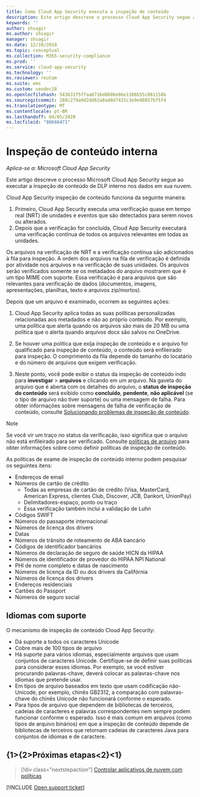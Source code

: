 ```yaml
---
title: Como Cloud App Security executa a inspeção de conteúdo
description: Este artigo descreve o processo Cloud App Security segue ao executar inspeção de conteúdo DLP nos dados em sua nuvem.
keywords: ''
author: shsagir
ms.author: shsagir
manager: shsagir
ms.date: 12/10/2018
ms.topic: conceptual
ms.collection: M365-security-compliance
ms.prod: ''
ms.service: cloud-app-security
ms.technology: ''
ms.reviewer: reutam
ms.suite: ems
ms.custom: seodec18
ms.openlocfilehash: 543631f5ffaa6716d8686e86e1386b55c081158b
ms.sourcegitcommit: 288c279a0d2dd62a8ad8d7425c3e9e98857bf5f4
ms.translationtype: MT
ms.contentlocale: pt-BR
ms.lasthandoff: 04/05/2020
ms.locfileid: "80666471"
---
```

# <a name="built-in-content-inspection"></a>Inspeção de conteúdo interna

*Aplica-se a: Microsoft Cloud App Security*

Este artigo descreve o processo Microsoft Cloud App Security segue ao executar a inspeção de conteúdo de DLP interno nos dados em sua nuvem.

Cloud App Security inspeção de conteúdo funciona da seguinte maneira:

1. Primeiro, Cloud App Security executa uma verificação quase em tempo real (NRT) de unidades e eventos que são detectados para serem novos ou alterados.
2. Depois que a verificação for concluída, Cloud App Security executará uma verificação contínua de todos os arquivos relevantes em todas as unidades.

Os arquivos na verificação de NRT e a verificação contínua são adicionados à fila para inspeção. A ordem dos arquivos na fila de verificação é definida por atividade nos arquivos e na verificação de suas unidades. Os arquivos serão verificados somente se os metadados do arquivo mostrarem que é um tipo MIME com suporte. Essa verificação é para arquivos que são relevantes para verificação de dados (documentos, imagens, apresentações, planilhas, texto e arquivos zip/mortos).

Depois que um arquivo é examinado, ocorrem as seguintes ações:

1. Cloud App Security aplica todas as suas políticas personalizadas relacionadas aos metadados e não ao próprio conteúdo. Por exemplo, uma política que alerta quando os arquivos são mais de 20 MB ou uma política que o alerta quando arquivos docx são salvos no OneDrive.

2. Se houver uma política que exija inspeção de conteúdo e o arquivo for qualificado para inspeção de conteúdo, o conteúdo será enfileirado para inspeção. O comprimento da fila depende do tamanho do locatário e do número de arquivos que exigem verificação.

3. Neste ponto, você pode exibir o status da inspeção de conteúdo indo para **investigar** > **arquivos** e clicando em um arquivo. Na gaveta do arquivo que é aberta com os detalhes do arquivo, o **status de inspeção do conteúdo** será exibido como **concluído**, **pendente**, **não aplicável** (se o tipo de arquivo não tiver suporte) ou uma mensagem de falha. Para obter informações sobre mensagens de falha de verificação de conteúdo, consulte [Solucionando problemas de inspeção de conteúdo](troubleshooting-content-inspection.md).

> [!NOTE]
> Se você vir um traço no status da verificação, isso significa que o arquivo não está enfileirado para ser verificado. Consulte [políticas de arquivo](data-protection-policies.md) para obter informações sobre como definir políticas de inspeção de conteúdo.

As políticas de exame de inspeção de conteúdo interno podem pesquisar os seguintes itens:

- Endereços de email
- Números de cartão de crédito
  - Todas as empresas de cartão de crédito (Visa, MasterCard, American Express, clientes Club, Discover, JCB, Dankort, UnionPay)
  - Delimitadores-espaço, ponto ou traço
  - Essa verificação também inclui a validação de Luhn
- Códigos SWIFT
- Números do passaporte internacional
- Números de licença dos drivers
- Datas
- Números de trânsito de roteamento de ABA bancário
- Códigos de identificador bancários
- Números de declaração de seguro de saúde HICN da HIPAA
- Números de identificador de provedor do HIPAA NPI National
- PHI de nome completo e datas de nascimento
- Números de licença da ID ou dos drivers da Califórnia
- Números de licença dos drivers
- Endereços residenciais
- Cartões do Passport
- Números de seguro social

## <a name="supported-languages"></a>Idiomas com suporte

O mecanismo de inspeção de conteúdo Cloud App Security:

- Dá suporte a todos os caracteres Unicode
- Cobre mais de 100 tipos de arquivo
- Há suporte para vários idiomas, especialmente arquivos que usam conjuntos de caracteres Unicode. Certifique-se de definir suas políticas para considerar esses idiomas. Por exemplo, se você estiver procurando palavras-chave, deverá colocar as palavras-chave nos idiomas que pretende usar.
- Em tipos de arquivo baseados em texto que usam codificação não-Unicode, por exemplo, chinês GB2312, a comparação com palavras-chave do chinês Unicode não funcionará conforme o esperado.
- Para tipos de arquivo que dependem de bibliotecas de terceiros, cadeias de caracteres e palavras correspondentes nem sempre podem funcionar conforme o esperado. Isso é mais comum em arquivos (como tipos de arquivo binários) em que a inspeção de conteúdo depende de bibliotecas de terceiros que retornam cadeias de caracteres Java para conjuntos de idiomas e de caractere.

## <a name="next-steps"></a>{1&gt;{2&gt;Próximas etapas&lt;2}&lt;1}

> [!div class="nextstepaction"]
> [Controlar aplicativos de nuvem com políticas](control-cloud-apps-with-policies.md)

[!INCLUDE [Open support ticket](includes/support.md)]
